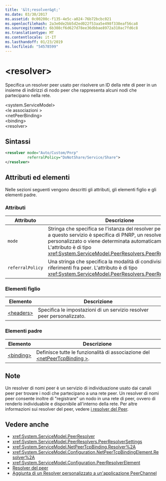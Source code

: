```yaml
---
title: '&lt;resolver&gt;'
ms.date: 03/30/2017
ms.assetid: 0c00200c-f135-4e5c-a024-76b72bcbc021
ms.openlocfilehash: 2a3e0de2bb5d2ed022f53aa5e498f338eaf56ca8
ms.sourcegitcommit: 6b308cf6d627d78ee36dbbae8972a310ac7fd6c8
ms.translationtype: MT
ms.contentlocale: it-IT
ms.lasthandoff: 01/23/2019
ms.locfileid: "54578599"
---
```

# <a name="ltresolvergt"></a>&lt;resolver&gt;
Specifica un resolver peer usato per risolvere un ID della rete di peer in un insieme di indirizzi di nodo peer che rappresenta alcuni nodi che partecipano nella rete.  
  
 \<system.ServiceModel>  
\<le associazioni >  
\<netPeerBinding>  
\<binding>  
\<resolver>  
  
## <a name="syntax"></a>Sintassi  
  
```xml  
<resolver mode="Auto/Custom/Pnrp"
          referralPolicy="DoNotShare/Service/Share">
</resolver>
```  
  
## <a name="attributes-and-elements"></a>Attributi ed elementi  
 Nelle sezioni seguenti vengono descritti gli attributi, gli elementi figlio e gli elementi padre.  
  
### <a name="attributes"></a>Attributi  
  
|Attributo|Descrizione|  
|---------------|-----------------|  
|`mode`|Stringa che specifica se l'istanza del resolver peer associata a questo servizio è specifica di PNRP, un resolver personalizzato o viene determinata automaticamente. L'attributo è di tipo <xref:System.ServiceModel.PeerResolvers.PeerResolverMode>.|  
|`referralPolicy`|Una stringa che specifica la modalità di condivisione dei riferimenti fra peer. L'attributo è di tipo <xref:System.ServiceModel.PeerResolvers.PeerReferralPolicy>.|  
  
### <a name="child-elements"></a>Elementi figlio  
  
|Elemento|Descrizione|  
|-------------|-----------------|  
|[\<headers>](../../../../../docs/framework/configure-apps/file-schema/wcf/headers.md)|Specifica le impostazioni di un servizio resolver peer personalizzato.|  
  
### <a name="parent-elements"></a>Elementi padre  
  
|Elemento|Descrizione|  
|-------------|-----------------|  
|[\<binding>](../../../../../docs/framework/misc/binding.md)|Definisce tutte le funzionalità di associazione del [ \<netPeerTcpBinding >](../../../../../docs/framework/configure-apps/file-schema/wcf/netpeertcpbinding.md).|  
  
## <a name="remarks"></a>Note  
 Un resolver di nomi peer è un servizio di individuazione usato dai canali peer per trovare i nodi che partecipano a una rete peer. Un resolver di nomi peer consente inoltre di "registrare" un nodo in una rete di peer, ovvero di renderlo individuabile e disponibile all'interno della rete. Per altre informazioni sui resolver del peer, vedere [i resolver del Peer](../../../../../docs/framework/wcf/feature-details/peer-resolvers.md).  
  
## <a name="see-also"></a>Vedere anche
- <xref:System.ServiceModel.PeerResolver>
- <xref:System.ServiceModel.PeerResolvers.PeerResolverSettings>
- <xref:System.ServiceModel.NetPeerTcpBinding.Resolver%2A>
- <xref:System.ServiceModel.Configuration.NetPeerTcpBindingElement.Resolver%2A>
- <xref:System.ServiceModel.Configuration.PeerResolverElement>
- [Resolver del peer](../../../../../docs/framework/wcf/feature-details/peer-resolvers.md)
- [Aggiunta di un Resolver personalizzato a un'applicazione PeerChannel](https://msdn.microsoft.com/library/12aa3787-2962-439c-ad27-46523c8b0419)
